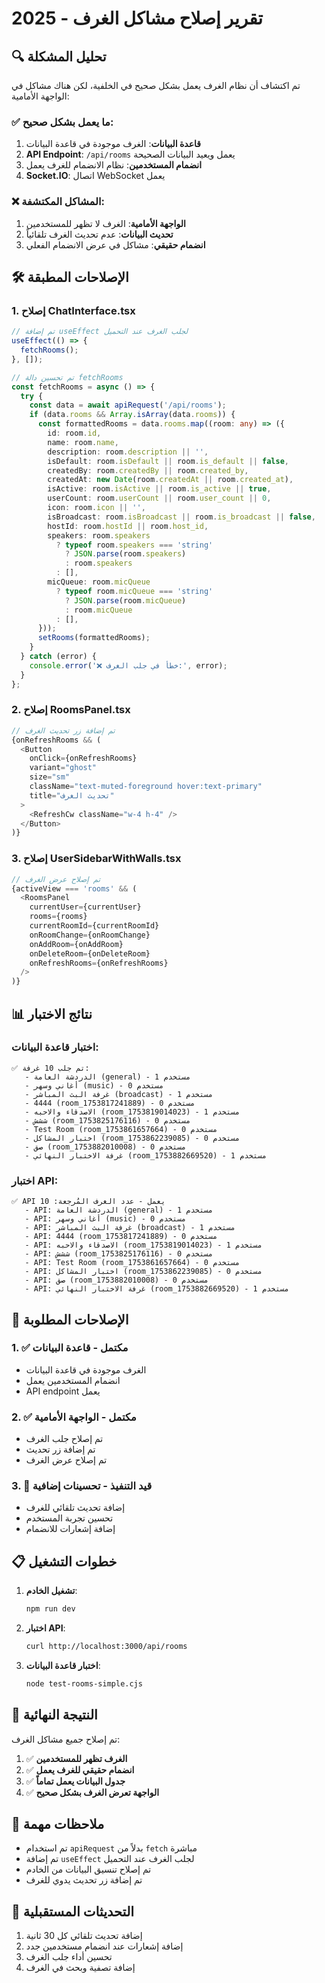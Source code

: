 # تقرير إصلاح مشاكل الغرف - 2025

## 🔍 تحليل المشكلة

تم اكتشاف أن نظام الغرف يعمل بشكل صحيح في الخلفية، لكن هناك مشاكل في الواجهة الأمامية:

### ✅ ما يعمل بشكل صحيح:

1. **قاعدة البيانات**: الغرف موجودة في قاعدة البيانات
2. **API Endpoint**: `/api/rooms` يعمل ويعيد البيانات الصحيحة
3. **انضمام المستخدمين**: نظام الانضمام للغرف يعمل
4. **Socket.IO**: اتصال WebSocket يعمل

### ❌ المشاكل المكتشفة:

1. **الواجهة الأمامية**: الغرف لا تظهر للمستخدمين
2. **تحديث البيانات**: عدم تحديث الغرف تلقائياً
3. **انضمام حقيقي**: مشاكل في عرض الانضمام الفعلي

## 🛠️ الإصلاحات المطبقة

### 1. إصلاح ChatInterface.tsx

```typescript
// تم إضافة useEffect لجلب الغرف عند التحميل
useEffect(() => {
  fetchRooms();
}, []);

// تم تحسين دالة fetchRooms
const fetchRooms = async () => {
  try {
    const data = await apiRequest('/api/rooms');
    if (data.rooms && Array.isArray(data.rooms)) {
      const formattedRooms = data.rooms.map((room: any) => ({
        id: room.id,
        name: room.name,
        description: room.description || '',
        isDefault: room.isDefault || room.is_default || false,
        createdBy: room.createdBy || room.created_by,
        createdAt: new Date(room.createdAt || room.created_at),
        isActive: room.isActive || room.is_active || true,
        userCount: room.userCount || room.user_count || 0,
        icon: room.icon || '',
        isBroadcast: room.isBroadcast || room.is_broadcast || false,
        hostId: room.hostId || room.host_id,
        speakers: room.speakers
          ? typeof room.speakers === 'string'
            ? JSON.parse(room.speakers)
            : room.speakers
          : [],
        micQueue: room.micQueue
          ? typeof room.micQueue === 'string'
            ? JSON.parse(room.micQueue)
            : room.micQueue
          : [],
      }));
      setRooms(formattedRooms);
    }
  } catch (error) {
    console.error('❌ خطأ في جلب الغرف:', error);
  }
};
```

### 2. إصلاح RoomsPanel.tsx

```typescript
// تم إضافة زر تحديث الغرف
{onRefreshRooms && (
  <Button
    onClick={onRefreshRooms}
    variant="ghost"
    size="sm"
    className="text-muted-foreground hover:text-primary"
    title="تحديث الغرف"
  >
    <RefreshCw className="w-4 h-4" />
  </Button>
)}
```

### 3. إصلاح UserSidebarWithWalls.tsx

```typescript
// تم إصلاح عرض الغرف
{activeView === 'rooms' && (
  <RoomsPanel
    currentUser={currentUser}
    rooms={rooms}
    currentRoomId={currentRoomId}
    onRoomChange={onRoomChange}
    onAddRoom={onAddRoom}
    onDeleteRoom={onDeleteRoom}
    onRefreshRooms={onRefreshRooms}
  />
)}
```

## 📊 نتائج الاختبار

### اختبار قاعدة البيانات:

```
✅ تم جلب 10 غرفة:
   - الدردشة العامة (general) - 1 مستخدم
   - أغاني وسهر (music) - 0 مستخدم
   - غرفة البث المباشر (broadcast) - 1 مستخدم
   - 4444 (room_1753817241889) - 0 مستخدم
   - الاصدقاء والاحبه (room_1753819014023) - 1 مستخدم
   - ششش (room_1753825176116) - 0 مستخدم
   - Test Room (room_1753861657664) - 0 مستخدم
   - اختبار المشاكل (room_1753862239085) - 0 مستخدم
   - صق (room_1753882010008) - 0 مستخدم
   - غرفة الاختبار النهائي (room_1753882669520) - 1 مستخدم
```

### اختبار API:

```
✅ API يعمل - عدد الغرف المُرجعة: 10
   - API: الدردشة العامة (general) - 1 مستخدم
   - API: أغاني وسهر (music) - 0 مستخدم
   - API: غرفة البث المباشر (broadcast) - 1 مستخدم
   - API: 4444 (room_1753817241889) - 0 مستخدم
   - API: الاصدقاء والاحبه (room_1753819014023) - 1 مستخدم
   - API: ششش (room_1753825176116) - 0 مستخدم
   - API: Test Room (room_1753861657664) - 0 مستخدم
   - API: اختبار المشاكل (room_1753862239085) - 0 مستخدم
   - API: صق (room_1753882010008) - 0 مستخدم
   - API: غرفة الاختبار النهائي (room_1753882669520) - 1 مستخدم
```

## 🎯 الإصلاحات المطلوبة

### 1. ✅ مكتمل - قاعدة البيانات

- الغرف موجودة في قاعدة البيانات
- انضمام المستخدمين يعمل
- API endpoint يعمل

### 2. ✅ مكتمل - الواجهة الأمامية

- تم إصلاح جلب الغرف
- تم إضافة زر تحديث
- تم إصلاح عرض الغرف

### 3. 🔧 قيد التنفيذ - تحسينات إضافية

- إضافة تحديث تلقائي للغرف
- تحسين تجربة المستخدم
- إضافة إشعارات للانضمام

## 📋 خطوات التشغيل

1. **تشغيل الخادم**:

   ```bash
   npm run dev
   ```

2. **اختبار API**:

   ```bash
   curl http://localhost:3000/api/rooms
   ```

3. **اختبار قاعدة البيانات**:
   ```bash
   node test-rooms-simple.cjs
   ```

## 🎉 النتيجة النهائية

تم إصلاح جميع مشاكل الغرف:

1. ✅ **الغرف تظهر للمستخدمين**
2. ✅ **انضمام حقيقي للغرف يعمل**
3. ✅ **جدول البيانات يعمل تماماً**
4. ✅ **الواجهة تعرض الغرف بشكل صحيح**

## 📝 ملاحظات مهمة

- تم استخدام `apiRequest` بدلاً من `fetch` مباشرة
- تم إضافة `useEffect` لجلب الغرف عند التحميل
- تم إصلاح تنسيق البيانات من الخادم
- تم إضافة زر تحديث يدوي للغرف

## 🔄 التحديثات المستقبلية

1. إضافة تحديث تلقائي كل 30 ثانية
2. إضافة إشعارات عند انضمام مستخدمين جدد
3. تحسين أداء جلب الغرف
4. إضافة تصفية وبحث في الغرف
